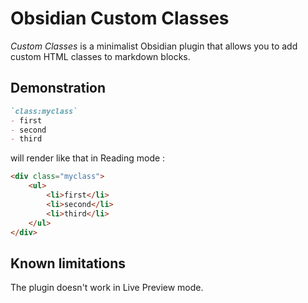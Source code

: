 # Obsidian Custom Classes
*Custom Classes* is a minimalist Obsidian plugin that allows you to add custom HTML classes to markdown blocks.

## Demonstration
```markdown
`class:myclass`
- first
- second
- third
```
will render like that in Reading mode :
```html
<div class="myclass">
    <ul>
        <li>first</li>
        <li>second</li>
        <li>third</li>
    </ul>
</div>
```

## Known limitations
The plugin doesn't work in Live Preview mode.